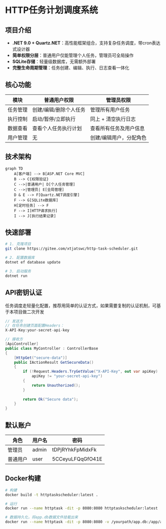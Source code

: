 # HTTP任务计划调度系统

## 项目介绍
- **.NET 9.0 + Quartz.NET**：高性能框架组合，支持复杂任务调度，带cron表达式设计器
- **简单权限分层**：普通用户仅能管理个人任务，管理员可全局操作
- **SQLite存储**：轻量级数据库，无需额外部署
- **完整生命周期管理**：任务创建、编辑、执行、日志查看一体化

## 核心功能
| 模块       | 普通用户权限               | 管理员权限                   |
|------------|---------------------------|-----------------------------|
| 任务管理   | 创建/编辑/删除个人任务     | 管理所有用户任务             |
| 执行控制   | 启动/暂停/立即执行         | 同上 + 清空执行日志          |
| 数据查看   | 查看个人任务执行计划       | 查看所有任务及用户信息       |
| 用户管理   | 无                         | 创建/编辑用户，分配角色      |

## 技术架构
```mermaid
graph TD
    A[客户端] --> B[ASP.NET Core MVC]
    B --> C{权限验证}
    C -->|普通用户| D[个人任务管理]
    C -->|管理员| E[全局管理]
    D & E --> F[Quartz.NET调度引擎]
    F --> G[SQLite数据库]
    H[定时任务] --> F
    F --> I[HTTP请求执行]
    I --> J[执行结果记录]
```

## 快速部署
```bash
# 1. 克隆项目
git clone https://gitee.com/xtjatswc/http-task-scheduler.git

# 2. 配置数据库
dotnet ef database update

# 3. 启动服务
dotnet run
```

## API密钥认证
任务调度走轻量化配置，推荐用简单的认证方式，如果需要复制的认证机制，可基于本项目做二次开发

```csharp
// 发送方
// 在任务创建页面配置Headers：
X-API-Key:your-secret-api-key

// 接收方
[ApiController]
public class MyController : ControllerBase
{
    [HttpGet("secure-data")]
    public IActionResult GetSecureData()
    {
        if (!Request.Headers.TryGetValue("X-API-Key", out var apiKey) || 
            apiKey != "your-secret-api-key")
        {
            return Unauthorized();
        }
        
        return Ok("Secure data");
    }
}
```

## 默认账户
| 角色   | 用户名   | 密码       |
|--------|----------|------------|
| 管理员 | admin    | tDPjRYhkFpMidxFk   |
| 普通用户 | user     | 5CCeyuLFQqGfO41E    |

## Docker构建
```bash
# 构建
docker build -t httptaskscheduler:latest .

# 运行
docker run --name httptask -dit -p 8080:8080 httptaskscheduler:latest

# 数据持久化，将app.db数据文件挂载出来
docker run --name httptask -dit -p 8080:8080 -v /yourpath/app.db:/app/app.db httptaskscheduler:latest
```